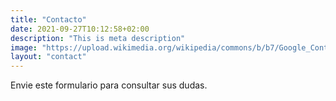 ```yaml
---
title: "Contacto"
date: 2021-09-27T10:12:58+02:00
description: "This is meta description"
image: "https://upload.wikimedia.org/wikipedia/commons/b/b7/Google_Contacts_logo.png"
layout: "contact"
---
```

Envie este formulario para consultar sus dudas.
